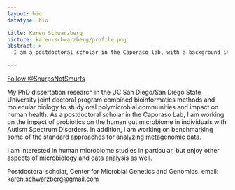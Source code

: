 ```yaml
---
layout: bio
datatype: bio

title: Karen Schwarzberg
picture: karen-schwarzberg/profile.png
abstract: >
  I am a postdoctoral scholar in the Caporaso lab, with a background in microbiology and food science.

---
```

<a href="https://twitter.com/SnurpsNotSmurfs" class="twitter-follow-button" data-show-count="false">Follow @SnurpsNotSmurfs</a>
<script>!function(d,s,id){var js,fjs=d.getElementsByTagName(s)[0],p=/^http:/.test(d.location)?'http':'https';if(!d.getElementById(id)){js=d.createElement(s);js.id=id;js.src=p+'://platform.twitter.com/widgets.js';fjs.parentNode.insertBefore(js,fjs);}}(document, 'script', 'twitter-wjs');</script>

My PhD dissertation research in the UC San Diego/San Diego State University
joint doctoral program combined bioinformatics methods and molecular biology
to study oral polymicrobial communities and impact on human health. As a
postdoctoral scholar in the Caporaso Lab, I am working on the impact of
probiotics on the human gut microbiome in individuals with Autism Spectrum
Disorders. In addition, I am working on benchmarking some of the standard
approaches for analyzing metagenomic data.

I am interested in human microbiome studies in particular, but enjoy other aspects of microbiology and data analysis as well.

Postdoctoral scholar, Center for Microbial Genetics and Genomics.
email: karen.schwarzberg@gmail.com
